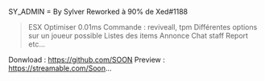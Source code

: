 SY_ADMIN = By Sylver Reworked à 90% de Xed#1188

> ESX
> Optimiser 0.01ms
> Commande : reviveall, tpm
> Différentes options sur un joueur possible
> Listes des items
> Annonce
> Chat staff
> Report
> etc...

Donwload : https://github.com/SOON
Preview : https://streamable.com/Soon...

